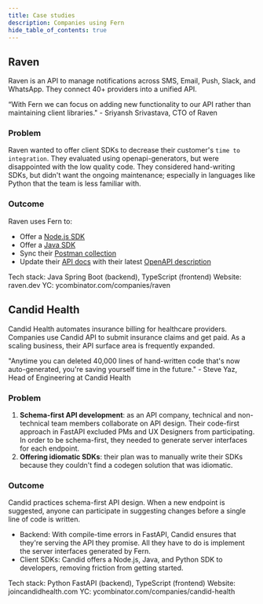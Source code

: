 ```yaml
---
title: Case studies
description: Companies using Fern
hide_table_of_contents: true
---
```


## Raven

Raven is an API to manage notifications across SMS, Email, Push, Slack, and WhatsApp. They connect 40+ providers into a unified API.

“With Fern we can focus on adding new functionality to our API rather than maintaining client libraries." - Sriyansh Srivastava, CTO of Raven

### Problem

Raven wanted to offer client SDKs to decrease their customer's `time to integration`. They evaluated using openapi-generators, but were disappointed with the low quality code. They considered hand-writing SDKs, but didn't want the ongoing maintenance; especially in languages like Python that the team is less familiar with.

### Outcome

Raven uses Fern to:

- Offer a [Node.js SDK](https://github.com/ravenappdev/raven-node)
- Offer a [Java SDK](https://github.com/ravenappdev/raven-java)
- Sync their [Postman collection](https://github.com/ravenappdev/raven-postman)
- Update their [API docs](https://docs.ravenapp.dev/introduction)  with their latest [OpenAPI description](https://github.com/ravenappdev/raven-openapi)

Tech stack: Java Spring Boot (backend), TypeScript (frontend)
Website: raven.dev
YC: ycombinator.com/companies/raven

## Candid Health

Candid Health automates insurance billing for healthcare providers. Companies use Candid API to submit insurance claims and get paid. As a scaling business, their API surface area is frequently expanded.

"Anytime you can deleted 40,000 lines of hand-written code that's now auto-generated, you're saving yourself time in the future." - Steve Yaz, Head of Engineering at Candid Health
### Problem

1. **Schema-first API development**: as an API company, technical and non-technical team members collaborate on API design. Their code-first approach in FastAPI excluded PMs and UX Designers from participating. In order to be schema-first, they needed to generate server interfaces for each endpoint.
1. **Offering idiomatic SDKs**: their plan was to manually write their SDKs because they couldn't find a codegen solution that was idiomatic.

### Outcome

Candid practices schema-first API design. When a new endpoint is suggested, anyone can participate in suggesting changes before a single line of code is written.

- Backend: With compile-time errors in FastAPI, Candid ensures that they're serving the API they promise. All they have to do is implement the server interfaces generated by Fern.
- Client SDKs: Candid offers a Node.js, Java, and Python SDK to developers, removing friction from getting started.

Tech stack: Python FastAPI (backend), TypeScript (frontend)
Website: joincandidhealth.com
YC: ycombinator.com/companies/candid-health
